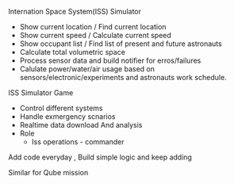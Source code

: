 Internation Space System(ISS) Simulator

- Show current location / Find current location
- Show current speed / Calculate current speed
- Show occupant list / Find list of present and future astronauts
- Calculate total volumetric space
- Process sensor data and build notifier for erros/failures
- Calulate power/water/air usage based on sensors/electronic/experiments and astronauts work schedule.


ISS Simulator Game 
- Control different systems
- Handle exmergency scnarios 
- Realtime data download And analysis 
- Role
  - Iss operations - commander


Add code everyday ,
Build simple logic and keep adding


 

Similar for Qube mission